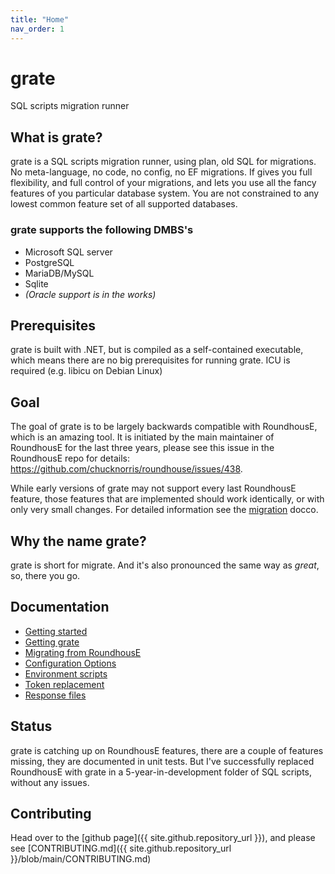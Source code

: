 ```yaml
---
title: "Home"
nav_order: 1
---
```


# grate
SQL scripts migration runner 

## What is grate?

grate is a SQL scripts migration runner, using plan, old SQL for migrations. No meta-language, no code, no config,
no EF migrations. If gives you full flexibility, and full control of your migrations, and lets you use
all the fancy features of you particular database system. You are not constrained to any lowest common 
feature set of all supported databases.

### grate supports the following DMBS's

* Microsoft SQL server
* PostgreSQL
* MariaDB/MySQL
* Sqlite
* _(Oracle support is in the works)_


## Prerequisites

grate is built with .NET, but is compiled as a self-contained executable, which means there are no big
prerequisites for running grate. ICU is required (e.g. libicu on Debian Linux)


## Goal

The goal of grate is to be largely backwards compatible with RoundhousE, which is an amazing tool. It is initiated by the main
maintainer of RoundhousE for the last three years, please see this issue in the RoundhousE repo for details: https://github.com/chucknorris/roundhouse/issues/438.

While early versions of grate may not support every last RoundhousE feature, those features that are implemented should work identically, or with only very small changes.  For detailed information see the [migration](MigratingFromRoundhousE.md) docco.

## Why the name grate?

grate is short for migrate. And it's also pronounced the same way as _great_, so, there you go. 

## Documentation
* [Getting started](GettingStarted.md)
* [Getting grate](GettingGrate.md)
* [Migrating from RoundhousE](MigratingFromRoundhousE.md)
* [Configuration Options](ConfigurationOptions)
* [Environment scripts](EnvironmentScripts.md)
* [Token replacement](TokenReplacement.md)
* [Response files](ConfigurationOptions/ResponseFiles.md)

## Status

grate is catching up on RoundhousE features, there are a couple of features missing, they are documented in unit tests. But I've successfully replaced 
RoundhousE with grate in a 5-year-in-development folder of SQL scripts, without any issues. 

## Contributing

Head over to the [github page]({{ site.github.repository_url }}), and please see [CONTRIBUTING.md]({{ site.github.repository_url }}/blob/main/CONTRIBUTING.md)
